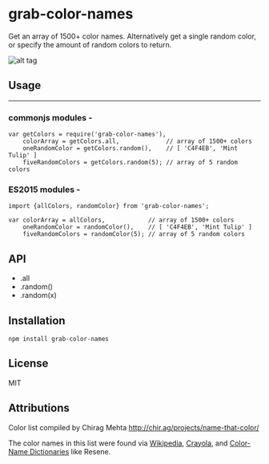 # grab-color-names

Get an array of 1500+ color names. Alternatively get a single random color, or specify the amount of random colors to return.

![alt tag](https://images.unsplash.com/photo-1442436575481-b94af86bd2cd?fit=crop&fm=jpg&h=275&ixlib=rb-0.3.5&q=80&w=400)

## Usage
-----

### commonjs modules -

    var getColors = require('grab-color-names'),
		colorArray = getColors.all,             // array of 1500+ colors
		oneRandomColor = getColors.random(),    // [ 'C4F4EB', 'Mint Tulip' ]
		fiveRandomColors = getColors.random(5); // array of 5 random colors

### ES2015 modules -

	import {allColors, randomColor} from 'grab-color-names';

	var colorArray = allColors,            // array of 1500+ colors
		oneRandomColor = randomColor(),    // [ 'C4F4EB', 'Mint Tulip' ]
		fiveRandomColors = randomColor(5); // array of 5 random colors

## API

<ul>
<li>.all</li>
<li>.random()</li>
<li>.random(x)</li>
</ul>


Installation
------------

    npm install grab-color-names

License
-------
MIT

Attributions
-------
Color list compiled by Chirag Mehta http://chir.ag/projects/name-that-color/

The color names in this list were found via [Wikipedia](https://en.wikipedia.org/wiki/Lists_of_colors), [Crayola](https://en.wikipedia.org/wiki/List_of_Crayola_crayon_colors), and [Color-Name Dictionaries](http://people.csail.mit.edu/jaffer/Color/Dictionaries.html) like Resene.
